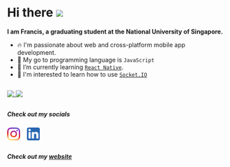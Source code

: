 <h1>Hi there <img src="https://media.giphy.com/media/hvRJCLFzcasrR4ia7z/giphy.gif" width="40px"></h1>

<b>I am Francis, a graduating student at the National University of Singapore.</b>
<!-- - I’m currently working at Ufinity, Singapore. -->
- 🔥 I'm passionate about web and cross-platform mobile app development.
- 🔨 My go to programming language is `JavaScript`
- 📘 I’m currently learning [`React Native`](https://reactnative.dev/).
- 🌱 I'm interested to learn how to use [`Socket.IO`](https://socket.io/)

##
<a href="https://github.com/anuraghazra/github-readme-stats">
  <img align="top" src="https://github-readme-stats.vercel.app/api/top-langs/?username=francislow" />
  <img align="top" src="https://github-readme-stats.vercel.app/api?username=francislow&show_icons=true&count_private=true" />
</a>

##
<h5>Check out my socials</h5>

<em>[<img src="https://raw.githubusercontent.com/francislow/francislow/fd22c07a62f4e0243ac115bd295b39e3738512c3/insta.svg" height="30em" width="30em" align="center"/>](https://www.instagram.com/friendcislol/)&nbsp;&nbsp;&nbsp;&nbsp;[<img src="https://raw.githubusercontent.com/francislow/francislow/fd22c07a62f4e0243ac115bd295b39e3738512c3/linkedin.svg" height="30em" width="30em" align="center"/>](https://www.linkedin.com/in/francis-low-bb1b4079/)</em>

##
<h5>Check out my <a href="https://francislow.netlify.app/" target="_blank">website</a></h5>
